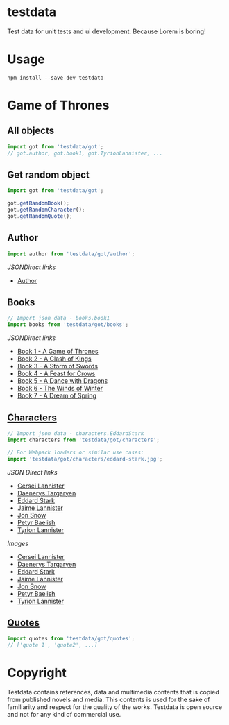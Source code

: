 # testdata

Test data for unit tests and ui development. Because Lorem is boring!

# Usage

```shell
npm install --save-dev testdata
```

# Game of Thrones

## All objects

```javascript
import got from 'testdata/got';
// got.author, got.book1, got.TyrionLannister, ...
```

## Get random object

```javascript
import got from 'testdata/got';

got.getRandomBook();
got.getRandomCharacter();
got.getRandomQuote();
```

## Author

```javascript
import author from 'testdata/got/author';
```

*JSONDirect links*

- [Author](got/author.json)

## Books

```javascript
// Import json data - books.book1
import books from 'testdata/got/books';
```

*JSONDirect links*

- [Book 1 - A Game of Thrones](got/books/book1.json)
- [Book 2 - A Clash of Kings](got/books/book2.json)
- [Book 3 - A Storm of Swords](got/books/book3.json)
- [Book 4 - A Feast for Crows](got/books/book4.json)
- [Book 5 - A Dance with Dragons](got/books/book5.json)
- [Book 6 - The Winds of Winter](got/books/book6.json)
- [Book 7 - A Dream of Spring](got/books/book7.json)

## [Characters](got/characters/index.js)

```javascript
// Import json data - characters.EddardStark
import characters from 'testdata/got/characters';

// For Webpack loaders or similar use cases:
import 'testdata/got/characters/eddard-stark.jpg';
```

*JSON Direct links*

- [Cersei Lannister](got/characters/cersei-lannister.json)
- [Daenerys Targaryen](got/characters/daenerys-targaryen.json)
- [Eddard Stark](got/characters/eddard-stark.json)
- [Jaime Lannister](got/characters/jaime-lannister.json)
- [Jon Snow](got/characters/jon-snow.json)
- [Petyr Baelish](got/characters/petyr-baelish.json)
- [Tyrion Lannister](got/characters/tyrion-lannister.json)

*Images*

- [Cersei Lannister](got/characters/cersei-lannister.jpg)
- [Daenerys Targaryen](got/characters/daenerys-targaryen.jpg)
- [Eddard Stark](got/characters/eddard-stark.jpg)
- [Jaime Lannister](got/characters/jaime-lannister.jpg)
- [Jon Snow](got/characters/jon-snow.jpg)
- [Petyr Baelish](got/characters/petyr-baelish.jpg)
- [Tyrion Lannister](got/characters/tyrion-lannister.jpg)

## [Quotes](got/quotes.json)

```javascript
import quotes from 'testdata/got/quotes';
// ['quote 1', 'quote2', ...]
```

# Copyright

Testdata contains references, data and multimedia contents that is copied from published novels and media. This contents is used for the sake of familiarity and respect for the quality of the works. Testdata is open source and not for any kind of commercial use.
